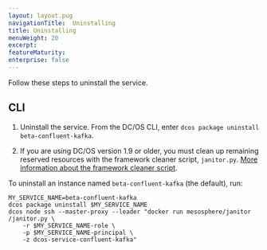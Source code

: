 ```yaml
---
layout: layout.pug
navigationTitle:  Uninstalling
title: Uninstalling
menuWeight: 20
excerpt:
featureMaturity:
enterprise: false
---
```


<!-- This source repo for this topic is https://github.com/mesosphere/confluent -->


Follow these steps to uninstall the service.


## CLI

1. Uninstall the service. From the DC/OS CLI, enter `dcos package uninstall beta-confluent-kafka`.

1. If you are using DC/OS version 1.9 or older, you must clean up remaining reserved resources with the framework cleaner script, `janitor.py`. [More information about the framework cleaner script](/1.9/usage/managing-services/uninstall/#framework-cleaner).

To uninstall an instance named `beta-confluent-kafka` (the default), run:
```
MY_SERVICE_NAME=beta-confluent-kafka
dcos package uninstall $MY_SERVICE_NAME
dcos node ssh --master-proxy --leader "docker run mesosphere/janitor /janitor.py \
    -r $MY_SERVICE_NAME-role \
    -p $MY_SERVICE_NAME-principal \
    -z dcos-service-confluent-kafka"
```
